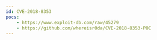 ```yaml
---
id: CVE-2018-8353
pocs: 
    - https://www.exploit-db.com/raw/45279
    - https://github.com/whereisr0da/CVE-2018-8353-POC
---
```

